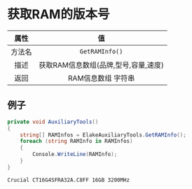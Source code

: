 # 获取RAM的版本号

|  属性  |                  值                  |
| :----: | :----------------------------------: |
| 方法名 |            `GetRAMInfo()`            |
|  描述  | 获取RAM信息数组(品牌,型号,容量,速度) |
|  返回  |          RAM信息数组 字符串          |

## 例子

<!-- tabs:start -->

<!-- tab:代码 -->

```C#
private void AuxiliaryTools()
{
    string[] RAMInfos = ElakeAuxiliaryTools.GetRAMInfo();
    foreach (string RAMInfo in RAMInfos)
    {
        Console.WriteLine(RAMInfo);
    }
}
```

<!-- tab:返回 -->

```
Crucial CT16G4SFRA32A.C8FF 16GB 3200MHz
```

<!-- tabs:end -->
